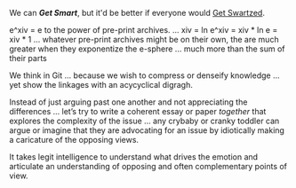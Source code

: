 We can ***Get Smart***, but it'd be better if everyone would [Get Swartzed](http://www.aaronsw.com/).

e^xiv = e to the power of pre-print archives. ... xiv = ln e^xiv = xiv * ln e = xiv * 1 ... whatever pre-print archives might be on their own, the are much greater when they exponentize the e-sphere ... much more than the sum of their parts 

We think in Git ... because we wish to compress or denseify knowledge ... yet show the linkages with an acycyclical digragh.

Instead of just arguing past one another and not appreciating the differences … let’s try to write a coherent essay or paper *together* that explores the complexity of the issue ... any crybaby or cranky toddler can argue or imagine that they are advocating for an issue by idiotically making a caricature of the opposing views.

It takes legit intelligence to understand what drives the emotion and articulate an understanding of opposing and often complementary points of view.
